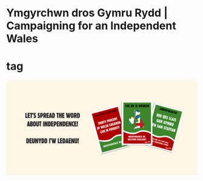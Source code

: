 # Ymgyrchwn dros Gymru Rydd | Campaigning for an Independent Wales <h1> tag

![dilyw](https://github.com/dilyw/Dilyw/blob/master/GitHub.jpg)


